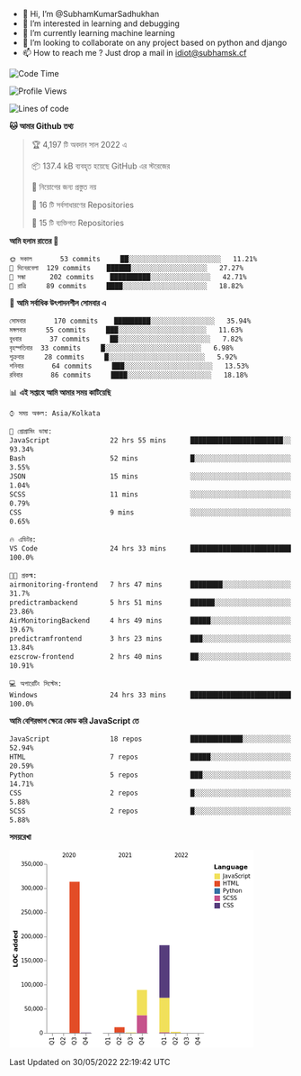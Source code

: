 - 👋 Hi, I’m @SubhamKumarSadhukhan
- 👀 I’m interested in learning and debugging
- 🌱 I’m currently learning machine learning
- 💞️ I’m looking to collaborate on any project based on python and django
- 📫 How to reach me ?
      Just drop a mail in idiot@subhamsk.cf

<!---
SubhamKumarSadhukhan/SubhamKumarSadhukhan is a ✨ special ✨ repository because its `README.md` (this file) appears on your GitHub profile.
You can click the Preview link to take a look at your changes.
--->


<!--START_SECTION:waka-->
![Code Time](http://img.shields.io/badge/Code%20Time-519%20hrs%2016%20mins-blue)

![Profile Views](http://img.shields.io/badge/%E0%A6%AA%E0%A7%8D%E0%A6%B0%E0%A7%8B%E0%A6%AB%E0%A6%BE%E0%A6%87%E0%A6%B2%20%E0%A6%A6%E0%A6%B0%E0%A7%8D%E0%A6%B6%E0%A6%A8-3-blue)

![Lines of code](https://img.shields.io/badge/%E0%A6%B9%E0%A7%8D%E0%A6%AF%E0%A6%BE%E0%A6%B2%E0%A7%8B%20%E0%A6%93%E0%A6%AF%E0%A6%BC%E0%A6%BE%E0%A6%B0%E0%A7%8D%E0%A6%B2%E0%A7%8D%E0%A6%A1%20%E0%A6%A5%E0%A7%87%E0%A6%95%E0%A7%87%20%E0%A6%86%E0%A6%AE%E0%A6%BF%20%E0%A6%B2%E0%A6%BF%E0%A6%96%E0%A7%87%E0%A6%9B%E0%A6%BF-600%20Thousand%20%E0%A6%95%E0%A7%8B%E0%A6%A1%E0%A7%87%E0%A6%B0%20%E0%A6%B2%E0%A6%BE%E0%A6%87%E0%A6%A8-blue)

**🐱 আমার Github তথ্য** 

> 🏆 4,197 টি অবদান সাল 2022 এ
 > 
> 📦 137.4 kB ব্যবহৃত হয়েছে GitHub এর স্টরেজের 
 > 
> 🚫 নিয়োগের জন্য প্রস্তুত নয়
 > 
> 📜 16 টি সর্বসাধারণের Repositories 
 > 
> 🔑 15 টি ব্যক্তিগত Repositories  
 > 
**আমি হলাম রাতের 🦉** 

```text
🌞 সকাল       53 commits     ██░░░░░░░░░░░░░░░░░░░░░░░   11.21% 
🌆 দিনেরবেলা  129 commits    ██████░░░░░░░░░░░░░░░░░░░   27.27% 
🌃 সন্ধা      202 commits    ██████████░░░░░░░░░░░░░░░   42.71% 
🌙 রাত্রি     89 commits     ████░░░░░░░░░░░░░░░░░░░░░   18.82%

```
📅 **আমি সর্বাধিক উৎপাদনশীল সোমবার এ** 

```text
সোমবার       170 commits    █████████░░░░░░░░░░░░░░░░   35.94% 
মঙ্গলবার     55 commits     ███░░░░░░░░░░░░░░░░░░░░░░   11.63% 
বুধবার       37 commits     ██░░░░░░░░░░░░░░░░░░░░░░░   7.82% 
বৃহস্পতিবার  33 commits     █░░░░░░░░░░░░░░░░░░░░░░░░   6.98% 
শুক্রবার     28 commits     █░░░░░░░░░░░░░░░░░░░░░░░░   5.92% 
শনিবার       64 commits     ███░░░░░░░░░░░░░░░░░░░░░░   13.53% 
রবিবার       86 commits     ████░░░░░░░░░░░░░░░░░░░░░   18.18%

```


📊 **এই সপ্তাহে আমি আমার সময় কাটিয়েছি** 

```text
⌚︎ সময় অঞ্চল: Asia/Kolkata

💬 প্রোগ্রামিং ভাষা: 
JavaScript               22 hrs 55 mins      ███████████████████████░░   93.34% 
Bash                     52 mins             █░░░░░░░░░░░░░░░░░░░░░░░░   3.55% 
JSON                     15 mins             ░░░░░░░░░░░░░░░░░░░░░░░░░   1.04% 
SCSS                     11 mins             ░░░░░░░░░░░░░░░░░░░░░░░░░   0.79% 
CSS                      9 mins              ░░░░░░░░░░░░░░░░░░░░░░░░░   0.65%

🔥 এডিটর: 
VS Code                  24 hrs 33 mins      █████████████████████████   100.0%

🐱‍💻 প্রকল্ম: 
airmonitoring-frontend   7 hrs 47 mins       ████████░░░░░░░░░░░░░░░░░   31.7% 
predictrambackend        5 hrs 51 mins       ██████░░░░░░░░░░░░░░░░░░░   23.86% 
AirMonitoringBackend     4 hrs 49 mins       █████░░░░░░░░░░░░░░░░░░░░   19.67% 
predictramfrontend       3 hrs 23 mins       ███░░░░░░░░░░░░░░░░░░░░░░   13.84% 
ezscrow-frontend         2 hrs 40 mins       ██░░░░░░░░░░░░░░░░░░░░░░░   10.91%

💻 অপারেটিং সিস্টেম: 
Windows                  24 hrs 33 mins      █████████████████████████   100.0%

```

**আমি বেশিরভাগ ক্ষেত্রে কোড করি JavaScript তে** 

```text
JavaScript               18 repos            █████████████░░░░░░░░░░░░   52.94% 
HTML                     7 repos             █████░░░░░░░░░░░░░░░░░░░░   20.59% 
Python                   5 repos             ███░░░░░░░░░░░░░░░░░░░░░░   14.71% 
CSS                      2 repos             █░░░░░░░░░░░░░░░░░░░░░░░░   5.88% 
SCSS                     2 repos             █░░░░░░░░░░░░░░░░░░░░░░░░   5.88%

```


**সময়রেখা**

![Chart not found](https://raw.githubusercontent.com/SubhamKumarSadhukhan/SubhamKumarSadhukhan/main/charts/bar_graph.png) 


 Last Updated on 30/05/2022 22:19:42 UTC
<!--END_SECTION:waka-->
